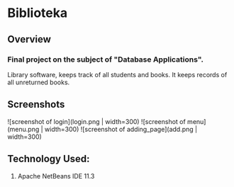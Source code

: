 # Biblioteka

## Overview
### Final project on the subject of "Database Applications".
Library software, keeps track of all students and books. It keeps records of all unreturned books.

## Screenshots
![screenshot of login](login.png | width=300)
![screenshot of menu](menu.png | width=300)
![screenshot of adding_page](add.png | width=300)

## Technology Used:
1. Apache NetBeans IDE 11.3
